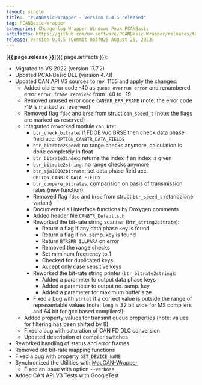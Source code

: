 ```yaml
---
layout: single
title:  "PCANBasic-Wrapper - Version 0.4.5 released"
tag: PCANBasic-Wrapper
categories: Change-log Wrapper Windows Peak PCANBasic
artifacts: https://github.com/uv-software/PCANBasic-Wrapper/releases/tag/v0.4.5
release: Version 0.4.5 (Commit 0b3f025 August 25, 2023)
---
```

[**{{ page.release }}**]({{ page.artifacts }}):

- Migrated to VS 2022 (version 17.7.2)
- Updated PCANBasic DLL (version 4.7.1)
- Updated CAN API V3 sources to rev. 1155 and apply the changes:
  - Added old error code -40 as `queue overrun error` and renumbered error `error frame received` from -40 to -19
  - Removed unused error code `CANERR_ERR_FRAME` (note: the error code -19 is marked as reserved)
  - Removed flag `fdoe` and `brse` from struct `can_speed_t` (note: the flags are marked as reserved)
  - Integrated reworked module `can_btr`:
    - `btr_check_bitrate`: if FDOE w/o BRSE then check data phase field acc. `OPTION_CANBTR_DATA_FIELDS`
    - `btr_bitrate2speed`: no range checks anymore, calculation is done completely in float
    - `btr_bitrate2index`: returns the index if an index is given
    - `btr_bitrate2string`: no range checks anymore
    - `btr_sja10002bitrate`: set data phase field acc. `OPTION_CANBTR_DATA_FIELDS`
    - `btr_compare_bitrates`: comparision on basis of transmission rates (new function)
    - Removed flag `fdoe` and `brse` from struct `btr_speed_t` (standalone variant)
    - Documented all interface functions by Doxygen comments
    - Added header file `CANBTR_Defaults.h`
    - Reworked the bit-rate string scanner (`btr_string2bitrate`):
      - Return a flag if any data phase key is found
      - Return a flag if no. samp. key is found
      - Return `BTRERR_ILLPARA` on error
      - Removed the range checks
      - Set miminum frequency to 1
      - Checked for duplicated keys
      - Accept only case sensitive keys
    - Reworked the bit-rate string printer (`btr_bitrate2string`):
      - Added a parameter to output data phase keys
      - Added a parameter to output no. samp. key
      - Added a parameter for maximum buffer size
    - Fixed a bug with `strtol` if a correct value is outside the range of representable values (note: `long` is 32 bit wide for MS compilers and 64 bit for gcc based compilers!)
  - Added property values for transmit queue properties (note: values for filtering has been shifted by 8)
  - Fixed a bug with saturation of CAN FD DLC conversion
  - Updated description of compiler switches
- Reworked handling of status and error frames
- Removed old bit-rate mapping functions
- Fixed a bug with property `GET_DEVICE_NAME`
- Synchronized the Utilities with [MacCAN-Wrapper](https://github.com/mac-can/PCBUSB-Wrapper)
  - Fixed an issue with option `--verbose`
- Added CAN API V3 Tests with GoogleTest
